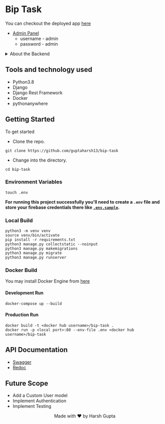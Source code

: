 # Bip Task

You can checkout the deployed app [here](https://hg242322.pythonanywhere.com/)
- [Admin Panel](https://hg242322.pythonanywhere.com/bip-task/admin)
  - username - admin
  - password - admin

<details>
<summary>About the Backend</summary>
<ul>
  <li>API</li>
  <ul>
    <li>Blog API should have 4 Models Posts, Tags, Comments, Authors</li>
    <li>Post can have many Tags</li>
    <li>Post can have many Comments</li>
    <li>Post can have one User</li>
    <li>CRUD API for Post/Tag/Comment</li>
</ul>
  <li>API documentation with Swagger</li>
  <li>Databse for this SHOULD be SQLiteCode</li>
</ul>
</details>

## Tools and technology used

- Python3.8
- Django
- Django Rest Framework
- Docker
- pythonanywhere

## Getting Started

To get started

- Clone the repo.

```shell
git clone https://github.com/guptaharsh13/bip-task
```

- Change into the directory.

```shell
cd bip-task
```

### Environment Variables

```shell
touch .env
```

**For running this project successfully you'll need to create a `.env` file and store your firebase credentials there like [`.env.sample`](https://github.com/guptaharsh13/bip-task/tree/master/.env.sample).**

### Local Build

```shell
python3 -m venv venv
source venv/bin/activate
pip install -r requirements.txt
python3 manage.py collectstatic --noinput
python3 manage.py makemigrations
python3 manage.py migrate
python3 manage.py runserver
```

### Docker Build

You may install Docker Engine from [here](https://docs.docker.com/engine/install/)

#### Development Run

```shell
docker-compose up --build
```

#### Production Run

```shell
docker build -t <docker hub username>/bip-task .
docker run -p <local port>:80 --env-file .env <docker hub username>/bip-task
```

## API Documentation

- [Swagger](https://hg242322.pythonanywhere.com/swagger/)
- [Redoc](https://hg242322.pythonanywhere.com/redoc/)

## Future Scope

- Add a Custom User model
- Implement Authentication
- Implement Testing

<p align="center">Made with ❤ by Harsh Gupta</p>
